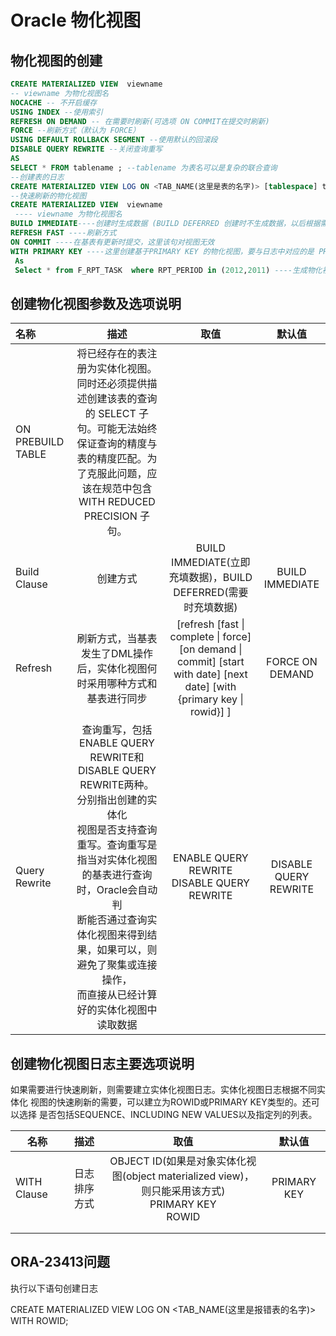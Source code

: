 # Oracle 物化视图

## 物化视图的创建

```sql
CREATE MATERIALIZED VIEW  viewname
-- viewname 为物化视图名 
NOCACHE -- 不开启缓存
USING INDEX --使用索引
REFRESH ON DEMAND -- 在需要时刷新(可选项 ON COMMIT在提交时刷新)
FORCE --刷新方式（默认为 FORCE）
USING DEFAULT ROLLBACK SEGMENT --使用默认的回滚段
DISABLE QUERY REWRITE --关闭查询重写
AS
SELECT * FROM tablename ; --tablename 为表名可以是复杂的联合查询
--创建表的日志
CREATE MATERIALIZED VIEW LOG ON <TAB_NAME(这里是表的名字)> [tablespace] tablespacename(这里是表空间名) WITH PRIMARY KEY;
--快速刷新的物化视图
CREATE MATERIALIZED VIEW  viewname
 ---- viewname 为物化视图名 
BUILD IMMEDIATE----创建时生成数据 (BUILD DEFERRED 创建时不生成数据，以后根据需要在生成数据)
REFRESH FAST ----刷新方式 
ON COMMIT ----在基表有更新时提交，这里该句对视图无效
WITH PRIMARY KEY ----这里创建基于PRIMARY KEY 的物化视图，要与日志中对应的是 PRIMARY KEY ；若日志为 rowid 则此处必须为rowid
 As 
 Select * from F_RPT_TASK  where RPT_PERIOD in (2012,2011) ----生成物化视图数据语句 
```

## 创建物化视图参数及选项说明

| 名称              |                             描述                             |                             取值                             |        默认值         |
| :---------------- | :----------------------------------------------------------: | :----------------------------------------------------------: | :-------------------: |
| ON PREBUILD TABLE | 将已经存在的表注册为实体化视图。同时还必须提供描述创建该表的查询的 SELECT 子句。可能无法始终保证查询的精度与表的精度匹配。为了克服此问题，应该在规范中包含 WITH REDUCED PRECISION 子句。 |                                                              |                       |
| Build Clause      |                           创建方式                           | BUILD IMMEDIATE(立即充填数据)，BUILD DEFERRED(需要时充填数据) |    BUILD IMMEDIATE    |
| Refresh           | 刷新方式，当基表发生了DML操作后，实体化视图何时采用哪种方式和基表进行同步 | [refresh [fast \| complete \| force]          [on demand \| commit]          [start with date]          [next date]          [with {primary key \| rowid}] ] |   FORCE  ON DEMAND    |
| Query Rewrite     | 查询重写，包括ENABLE QUERY REWRITE和DISABLE QUERY REWRITE两种。分别指出创建的实体化<br/>视图是否支持查询重写。查询重写是指当对实体化视图的基表进行查询时，Oracle会自动判<br/>断能否通过查询实体化视图来得到结果，如果可以，则避免了聚集或连接操作，<br/>而直接从已经计算好的实体化视图中读取数据 |       ENABLE QUERY REWRITE<br />DISABLE QUERY REWRITE        | DISABLE QUERY REWRITE |

## 创建物化视图日志主要选项说明

如果需要进行快速刷新，则需要建立实体化视图日志。实体化视图日志根据不同实体化
视图的快速刷新的需要，可以建立为ROWID或PRIMARY KEY类型的。还可以选择
是否包括SEQUENCE、INCLUDING NEW VALUES以及指定列的列表。  

| 名称        |     描述     |                             取值                             |   默认值    |
| ----------- | :----------: | :----------------------------------------------------------: | :---------: |
| WITH Clause | 日志排序方式 | OBJECT ID(如果是对象实体化视图(object materialized view)，<br/>则只能采用该方式)<br/>PRIMARY KEY<br/>ROWID | PRIMARY KEY |
|             |              |                                                              |             |
|             |              |                                                              |             |



## ORA-23413问题

执行以下语句创建日志

CREATE MATERIALIZED VIEW LOG ON <TAB_NAME(这里是报错表的名字)> WITH ROWID;